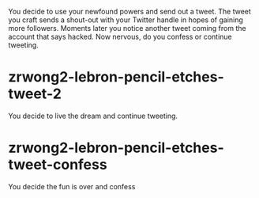 You decide to use your newfound powers and send out a tweet. The tweet you craft sends a shout-out with your Twitter handle in hopes of gaining more followers. Moments later you notice another tweet coming from the account that says hacked. Now nervous, do you confess or continue tweeting.
# zrwong2-lebron-pencil-etches-tweet-2
You decide to live the dream and continue tweeting.
# zrwong2-lebron-pencil-etches-tweet-confess
You decide the fun is over and confess
